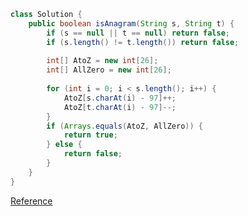 ```java
class Solution {
    public boolean isAnagram(String s, String t) {
        if (s == null || t == null) return false;
        if (s.length() != t.length()) return false;
        
        int[] AtoZ = new int[26];
        int[] AllZero = new int[26];
        
        for (int i = 0; i < s.length(); i++) {
            AtoZ[s.charAt(i) - 97]++;
            AtoZ[t.charAt(i) - 97]--;
        }
        if (Arrays.equals(AtoZ, AllZero)) {
            return true;
        } else {
            return false;
        }
    }
}
```
[Reference](https://algorithm.yuanbin.me/zh-hans/string/two_strings_are_anagrams.html)
